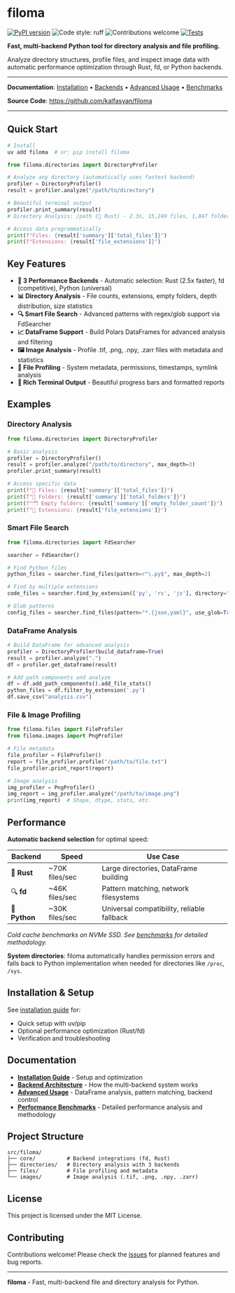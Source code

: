 # filoma

[![PyPI version](https://badge.fury.io/py/filoma.svg)](https://badge.fury.io/py/filoma) ![Code style: ruff](https://img.shields.io/badge/code%20style-ruff-blueviolet) ![Contributions welcome](https://img.shields.io/badge/contributions-welcome-brightgreen.svg?style=flat) [![Tests](https://github.com/kalfasyan/filoma/actions/workflows/ci.yml/badge.svg)](https://github.com/kalfasyan/filoma/actions/workflows/ci.yml)

**Fast, multi-backend Python tool for directory analysis and file profiling.**

Analyze directory structures, profile files, and inspect image data with automatic performance optimization through Rust, fd, or Python backends.

---

**Documentation**: [Installation](docs/installation.md) • [Backends](docs/backends.md) • [Advanced Usage](docs/advanced-usage.md) • [Benchmarks](docs/benchmarks.md)

**Source Code**: https://github.com/kalfasyan/filoma

---

## Quick Start

```bash
# Install
uv add filoma  # or: pip install filoma
```

```python
from filoma.directories import DirectoryProfiler

# Analyze any directory (automatically uses fastest backend)
profiler = DirectoryProfiler()
result = profiler.analyze("/path/to/directory")

# Beautiful terminal output
profiler.print_summary(result)
# Directory Analysis: /path (🦀 Rust) - 2.3s, 15,249 files, 1,847 folders

# Access data programmatically  
print(f"Files: {result['summary']['total_files']}")
print(f"Extensions: {result['file_extensions']}")
```

## Key Features

- **🚀 3 Performance Backends** - Automatic selection: Rust (2.5x faster), fd (competitive), Python (universal)
- **📊 Directory Analysis** - File counts, extensions, empty folders, depth distribution, size statistics
- **🔍 Smart File Search** - Advanced patterns with regex/glob support via FdSearcher
- **📈 DataFrame Support** - Build Polars DataFrames for advanced analysis and filtering
- **🖼️ Image Analysis** - Profile .tif, .png, .npy, .zarr files with metadata and statistics
- **📁 File Profiling** - System metadata, permissions, timestamps, symlink analysis
- **🎨 Rich Terminal Output** - Beautiful progress bars and formatted reports

## Examples

### Directory Analysis
```python
from filoma.directories import DirectoryProfiler

# Basic analysis
profiler = DirectoryProfiler()
result = profiler.analyze("/path/to/directory", max_depth=3)
profiler.print_summary(result)

# Access specific data
print(f"📁 Files: {result['summary']['total_files']}")
print(f"📂 Folders: {result['summary']['total_folders']}")
print(f"🗂️ Empty folders: {result['summary']['empty_folder_count']}")
print(f"📄 Extensions: {result['file_extensions']}")
```

### Smart File Search
```python
from filoma.directories import FdSearcher

searcher = FdSearcher()

# Find Python files
python_files = searcher.find_files(pattern=r"\.py$", max_depth=2)

# Find by multiple extensions
code_files = searcher.find_by_extension(['py', 'rs', 'js'], directory=".")

# Glob patterns
config_files = searcher.find_files(pattern="*.{json,yaml}", use_glob=True)
```

### DataFrame Analysis
```python
# Build DataFrame for advanced analysis
profiler = DirectoryProfiler(build_dataframe=True)
result = profiler.analyze(".")
df = profiler.get_dataframe(result)

# Add path components and analyze
df = df.add_path_components().add_file_stats()
python_files = df.filter_by_extension('.py')
df.save_csv("analysis.csv")
```

### File & Image Profiling
```python
from filoma.files import FileProfiler
from filoma.images import PngProfiler

# File metadata
file_profiler = FileProfiler()
report = file_profiler.profile("/path/to/file.txt")
file_profiler.print_report(report)

# Image analysis
img_profiler = PngProfiler()
img_report = img_profiler.analyze("/path/to/image.png")
print(img_report)  # Shape, dtype, stats, etc.
```

## Performance

**Automatic backend selection** for optimal speed:

| Backend | Speed | Use Case |
|---------|-------|----------|
| 🦀 **Rust** | ~70K files/sec | Large directories, DataFrame building |
| 🔍 **fd** | ~46K files/sec | Pattern matching, network filesystems |
| 🐍 **Python** | ~30K files/sec | Universal compatibility, reliable fallback |

*Cold cache benchmarks on NVMe SSD. See [benchmarks](docs/benchmarks.md) for detailed methodology.*

**System directories**: filoma automatically handles permission errors and falls back to Python implementation when needed for directories like `/proc`, `/sys`.

## Installation & Setup

See [installation guide](docs/installation.md) for:
- Quick setup with uv/pip
- Optional performance optimization (Rust/fd)
- Verification and troubleshooting

## Documentation

- **[Installation Guide](docs/installation.md)** - Setup and optimization
- **[Backend Architecture](docs/backends.md)** - How the multi-backend system works
- **[Advanced Usage](docs/advanced-usage.md)** - DataFrame analysis, pattern matching, backend control
- **[Performance Benchmarks](docs/benchmarks.md)** - Detailed performance analysis and methodology

## Project Structure

```
src/filoma/
├── core/          # Backend integrations (fd, Rust)
├── directories/   # Directory analysis with 3 backends
├── files/         # File profiling and metadata
└── images/        # Image analysis (.tif, .png, .npy, .zarr)
```

## License

This project is licensed under the MIT License.

## Contributing

Contributions welcome! Please check the [issues](https://github.com/kalfasyan/filoma/issues) for planned features and bug reports.

---

**filoma** - Fast, multi-backend file and directory analysis for Python.

